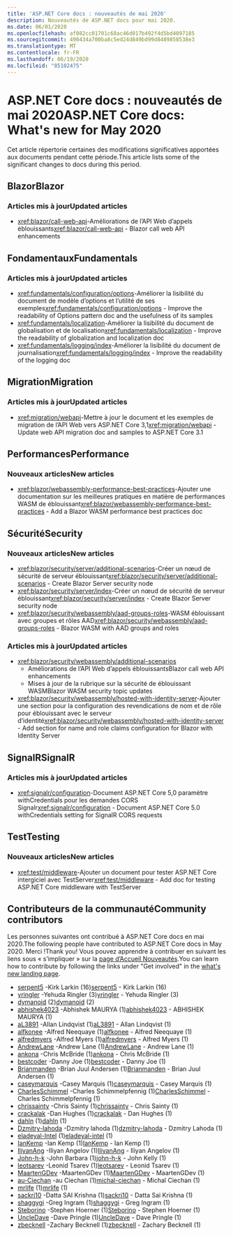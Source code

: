 ```yaml
---
title: 'ASP.NET Core docs : nouveautés de mai 2020'
description: Nouveautés de ASP.NET docs pour mai 2020.
ms.date: 06/01/2020
ms.openlocfilehash: af082cc01701c68ac46d017b492f4d5bd4097185
ms.sourcegitcommit: 490434a700ba8c5ed24d849bd99d8489858538e3
ms.translationtype: MT
ms.contentlocale: fr-FR
ms.lasthandoff: 06/19/2020
ms.locfileid: "85102475"
---
```

# <a name="aspnet-core-docs-whats-new-for-may-2020"></a><span data-ttu-id="8704b-103">ASP.NET Core docs : nouveautés de mai 2020</span><span class="sxs-lookup"><span data-stu-id="8704b-103">ASP.NET Core docs: What's new for May 2020</span></span>

<span data-ttu-id="8704b-104">Cet article répertorie certaines des modifications significatives apportées aux documents pendant cette période.</span><span class="sxs-lookup"><span data-stu-id="8704b-104">This article lists some of the significant changes to docs during this period.</span></span>

## <a name="blazor"></a><span data-ttu-id="8704b-105">Blazor</span><span class="sxs-lookup"><span data-stu-id="8704b-105">Blazor</span></span>

### <a name="updated-articles"></a><span data-ttu-id="8704b-106">Articles mis à jour</span><span class="sxs-lookup"><span data-stu-id="8704b-106">Updated articles</span></span>

- <span data-ttu-id="8704b-107"><xref:blazor/call-web-api>-Améliorations de l’API Web d’appels éblouissants</span><span class="sxs-lookup"><span data-stu-id="8704b-107"><xref:blazor/call-web-api> - Blazor call web API enhancements</span></span>

## <a name="fundamentals"></a><span data-ttu-id="8704b-108">Fondamentaux</span><span class="sxs-lookup"><span data-stu-id="8704b-108">Fundamentals</span></span>

### <a name="updated-articles"></a><span data-ttu-id="8704b-109">Articles mis à jour</span><span class="sxs-lookup"><span data-stu-id="8704b-109">Updated articles</span></span>

- <span data-ttu-id="8704b-110"><xref:fundamentals/configuration/options>-Améliorer la lisibilité du document de modèle d’options et l’utilité de ses exemples</span><span class="sxs-lookup"><span data-stu-id="8704b-110"><xref:fundamentals/configuration/options> - Improve the readability of Options pattern doc and the usefulness of its samples</span></span>
- <span data-ttu-id="8704b-111"><xref:fundamentals/localization>-Améliorer la lisibilité du document de globalisation et de localisation</span><span class="sxs-lookup"><span data-stu-id="8704b-111"><xref:fundamentals/localization> - Improve the readability of globalization and localization doc</span></span>
- <span data-ttu-id="8704b-112"><xref:fundamentals/logging/index>-Améliorer la lisibilité du document de journalisation</span><span class="sxs-lookup"><span data-stu-id="8704b-112"><xref:fundamentals/logging/index> - Improve the readability of the logging doc</span></span>

## <a name="migration"></a><span data-ttu-id="8704b-113">Migration</span><span class="sxs-lookup"><span data-stu-id="8704b-113">Migration</span></span>

### <a name="updated-articles"></a><span data-ttu-id="8704b-114">Articles mis à jour</span><span class="sxs-lookup"><span data-stu-id="8704b-114">Updated articles</span></span>

- <span data-ttu-id="8704b-115"><xref:migration/webapi>-Mettre à jour le document et les exemples de migration de l’API Web vers ASP.NET Core 3,1</span><span class="sxs-lookup"><span data-stu-id="8704b-115"><xref:migration/webapi> - Update web API migration doc and samples to ASP.NET Core 3.1</span></span>

## <a name="performance"></a><span data-ttu-id="8704b-116">Performances</span><span class="sxs-lookup"><span data-stu-id="8704b-116">Performance</span></span>

### <a name="new-articles"></a><span data-ttu-id="8704b-117">Nouveaux articles</span><span class="sxs-lookup"><span data-stu-id="8704b-117">New articles</span></span>

- <span data-ttu-id="8704b-118"><xref:blazor/webassembly-performance-best-practices>-Ajouter une documentation sur les meilleures pratiques en matière de performances WASM de éblouissant</span><span class="sxs-lookup"><span data-stu-id="8704b-118"><xref:blazor/webassembly-performance-best-practices> - Add a Blazor WASM performance best practices doc</span></span>

## <a name="security"></a><span data-ttu-id="8704b-119">Sécurité</span><span class="sxs-lookup"><span data-stu-id="8704b-119">Security</span></span>

### <a name="new-articles"></a><span data-ttu-id="8704b-120">Nouveaux articles</span><span class="sxs-lookup"><span data-stu-id="8704b-120">New articles</span></span>

- <span data-ttu-id="8704b-121"><xref:blazor/security/server/additional-scenarios>-Créer un nœud de sécurité de serveur éblouissant</span><span class="sxs-lookup"><span data-stu-id="8704b-121"><xref:blazor/security/server/additional-scenarios> - Create Blazor Server security node</span></span>
- <span data-ttu-id="8704b-122"><xref:blazor/security/server/index>-Créer un nœud de sécurité de serveur éblouissant</span><span class="sxs-lookup"><span data-stu-id="8704b-122"><xref:blazor/security/server/index> - Create Blazor Server security node</span></span>
- <span data-ttu-id="8704b-123"><xref:blazor/security/webassembly/aad-groups-roles>-WASM éblouissant avec groupes et rôles AAD</span><span class="sxs-lookup"><span data-stu-id="8704b-123"><xref:blazor/security/webassembly/aad-groups-roles> - Blazor WASM with AAD groups and roles</span></span>

### <a name="updated-articles"></a><span data-ttu-id="8704b-124">Articles mis à jour</span><span class="sxs-lookup"><span data-stu-id="8704b-124">Updated articles</span></span>

- <xref:blazor/security/webassembly/additional-scenarios>
  - <span data-ttu-id="8704b-125">Améliorations de l’API Web d’appels éblouissants</span><span class="sxs-lookup"><span data-stu-id="8704b-125">Blazor call web API enhancements</span></span>
  - <span data-ttu-id="8704b-126">Mises à jour de la rubrique sur la sécurité de éblouissant WASM</span><span class="sxs-lookup"><span data-stu-id="8704b-126">Blazor WASM security topic updates</span></span>
- <span data-ttu-id="8704b-127"><xref:blazor/security/webassembly/hosted-with-identity-server>-Ajouter une section pour la configuration des revendications de nom et de rôle pour éblouissant avec le serveur d’identité</span><span class="sxs-lookup"><span data-stu-id="8704b-127"><xref:blazor/security/webassembly/hosted-with-identity-server> - Add section for name and role claims configuration for Blazor with Identity Server</span></span>

## <a name="signalr"></a><span data-ttu-id="8704b-128">SignalR</span><span class="sxs-lookup"><span data-stu-id="8704b-128">SignalR</span></span>

### <a name="updated-articles"></a><span data-ttu-id="8704b-129">Articles mis à jour</span><span class="sxs-lookup"><span data-stu-id="8704b-129">Updated articles</span></span>

- <span data-ttu-id="8704b-130"><xref:signalr/configuration>-Document ASP.NET Core 5,0 paramètre withCredentials pour les demandes CORS Signalr</span><span class="sxs-lookup"><span data-stu-id="8704b-130"><xref:signalr/configuration> - Document ASP.NET Core 5.0 withCredentials setting for SignalR CORS requests</span></span>

## <a name="testing"></a><span data-ttu-id="8704b-131">Test</span><span class="sxs-lookup"><span data-stu-id="8704b-131">Testing</span></span>

### <a name="new-articles"></a><span data-ttu-id="8704b-132">Nouveaux articles</span><span class="sxs-lookup"><span data-stu-id="8704b-132">New articles</span></span>

- <span data-ttu-id="8704b-133"><xref:test/middleware>-Ajouter un document pour tester ASP.NET Core intergiciel avec TestServer</span><span class="sxs-lookup"><span data-stu-id="8704b-133"><xref:test/middleware> - Add doc for testing ASP.NET Core middleware with TestServer</span></span>

## <a name="community-contributors"></a><span data-ttu-id="8704b-134">Contributeurs de la communauté</span><span class="sxs-lookup"><span data-stu-id="8704b-134">Community contributors</span></span>

<span data-ttu-id="8704b-135">Les personnes suivantes ont contribué à ASP.NET Core docs en mai 2020.</span><span class="sxs-lookup"><span data-stu-id="8704b-135">The following people have contributed to ASP.NET Core docs in May 2020.</span></span> <span data-ttu-id="8704b-136">Merci !</span><span class="sxs-lookup"><span data-stu-id="8704b-136">Thank you!</span></span> <span data-ttu-id="8704b-137">Vous pouvez apprendre à contribuer en suivant les liens sous « s’impliquer » sur la [page d’Accueil Nouveautés](index.yml).</span><span class="sxs-lookup"><span data-stu-id="8704b-137">You can learn how to contribute by following the links under "Get involved" in the [what's new landing page](index.yml).</span></span>

- <span data-ttu-id="8704b-138">[serpent5](https://github.com/serpent5) -Kirk Larkin (16)</span><span class="sxs-lookup"><span data-stu-id="8704b-138">[serpent5](https://github.com/serpent5) - Kirk Larkin (16)</span></span>
- <span data-ttu-id="8704b-139">[yringler](https://github.com/yringler) -Yehuda Ringler (3)</span><span class="sxs-lookup"><span data-stu-id="8704b-139">[yringler](https://github.com/yringler) - Yehuda Ringler (3)</span></span>
- <span data-ttu-id="8704b-140">[dymanoid](https://github.com/dymanoid) (2)</span><span class="sxs-lookup"><span data-stu-id="8704b-140">[dymanoid](https://github.com/dymanoid) (2)</span></span>
- <span data-ttu-id="8704b-141">[abhishek4023](https://github.com/abhishek4023) -Abhishek MAURYA (1)</span><span class="sxs-lookup"><span data-stu-id="8704b-141">[abhishek4023](https://github.com/abhishek4023) - ABHISHEK MAURYA (1)</span></span>
- <span data-ttu-id="8704b-142">[aL3891](https://github.com/aL3891) -Allan Lindqvist (1)</span><span class="sxs-lookup"><span data-stu-id="8704b-142">[aL3891](https://github.com/aL3891) - Allan Lindqvist (1)</span></span>
- <span data-ttu-id="8704b-143">[alfkonee](https://github.com/alfkonee) -Alfred Neequaye (1)</span><span class="sxs-lookup"><span data-stu-id="8704b-143">[alfkonee](https://github.com/alfkonee) - Alfred Neequaye (1)</span></span>
- <span data-ttu-id="8704b-144">[alfredmyers](https://github.com/alfredmyers) -Alfred Myers (1)</span><span class="sxs-lookup"><span data-stu-id="8704b-144">[alfredmyers](https://github.com/alfredmyers) - Alfred Myers (1)</span></span>
- <span data-ttu-id="8704b-145">[AndrewLane](https://github.com/AndrewLane) -Andrew Lane (1)</span><span class="sxs-lookup"><span data-stu-id="8704b-145">[AndrewLane](https://github.com/AndrewLane) - Andrew Lane (1)</span></span>
- <span data-ttu-id="8704b-146">[ankona](https://github.com/ankona) -Chris McBride (1)</span><span class="sxs-lookup"><span data-stu-id="8704b-146">[ankona](https://github.com/ankona) - Chris McBride (1)</span></span>
- <span data-ttu-id="8704b-147">[bestcoder](https://github.com/bestcoder) -Danny Joe (1)</span><span class="sxs-lookup"><span data-stu-id="8704b-147">[bestcoder](https://github.com/bestcoder) - Danny Joe (1)</span></span>
- <span data-ttu-id="8704b-148">[Brianmanden](https://github.com/Brianmanden) -Brian Juul Andersen (1)</span><span class="sxs-lookup"><span data-stu-id="8704b-148">[Brianmanden](https://github.com/Brianmanden) - Brian Juul Andersen (1)</span></span>
- <span data-ttu-id="8704b-149">[caseymarquis](https://github.com/caseymarquis) -Casey Marquis (1)</span><span class="sxs-lookup"><span data-stu-id="8704b-149">[caseymarquis](https://github.com/caseymarquis) - Casey Marquis (1)</span></span>
- <span data-ttu-id="8704b-150">[CharlesSchimmel](https://github.com/CharlesSchimmel) -Charles Schimmelpfennig (1)</span><span class="sxs-lookup"><span data-stu-id="8704b-150">[CharlesSchimmel](https://github.com/CharlesSchimmel) - Charles Schimmelpfennig (1)</span></span>
- <span data-ttu-id="8704b-151">[chrissainty](https://github.com/chrissainty) -Chris Sainty (1)</span><span class="sxs-lookup"><span data-stu-id="8704b-151">[chrissainty](https://github.com/chrissainty) - Chris Sainty (1)</span></span>
- <span data-ttu-id="8704b-152">[crackalak](https://github.com/crackalak) -Dan Hughes (1)</span><span class="sxs-lookup"><span data-stu-id="8704b-152">[crackalak](https://github.com/crackalak) - Dan Hughes (1)</span></span>
- <span data-ttu-id="8704b-153">[dahln](https://github.com/dahln) (1)</span><span class="sxs-lookup"><span data-stu-id="8704b-153">[dahln](https://github.com/dahln) (1)</span></span>
- <span data-ttu-id="8704b-154">[Dzmitry-lahoda](https://github.com/dzmitry-lahoda) -Dzmitry lahoda (1)</span><span class="sxs-lookup"><span data-stu-id="8704b-154">[dzmitry-lahoda](https://github.com/dzmitry-lahoda) - Dzmitry Lahoda (1)</span></span>
- <span data-ttu-id="8704b-155">[eladeyal-Intel](https://github.com/eladeyal-intel) (1)</span><span class="sxs-lookup"><span data-stu-id="8704b-155">[eladeyal-intel](https://github.com/eladeyal-intel) (1)</span></span>
- <span data-ttu-id="8704b-156">[IanKemp](https://github.com/IanKemp) -Ian Kemp (1)</span><span class="sxs-lookup"><span data-stu-id="8704b-156">[IanKemp](https://github.com/IanKemp) - Ian Kemp (1)</span></span>
- <span data-ttu-id="8704b-157">[IliyanAng](https://github.com/IliyanAng) -Iliyan Angelov (1)</span><span class="sxs-lookup"><span data-stu-id="8704b-157">[IliyanAng](https://github.com/IliyanAng) - Iliyan Angelov (1)</span></span>
- <span data-ttu-id="8704b-158">[John-h-k](https://github.com/john-h-k) -John Barbara (1)</span><span class="sxs-lookup"><span data-stu-id="8704b-158">[john-h-k](https://github.com/john-h-k) - John Kelly (1)</span></span>
- <span data-ttu-id="8704b-159">[leotsarev](https://github.com/leotsarev) -Leonid Tsarev (1)</span><span class="sxs-lookup"><span data-stu-id="8704b-159">[leotsarev](https://github.com/leotsarev) - Leonid Tsarev (1)</span></span>
- <span data-ttu-id="8704b-160">[MaartenGDev](https://github.com/MaartenGDev) -MaartenGDev (1)</span><span class="sxs-lookup"><span data-stu-id="8704b-160">[MaartenGDev](https://github.com/MaartenGDev) - MaartenGDev (1)</span></span>
- <span data-ttu-id="8704b-161">[au-Ciechan](https://github.com/michal-ciechan) -au Ciechan (1)</span><span class="sxs-lookup"><span data-stu-id="8704b-161">[michal-ciechan](https://github.com/michal-ciechan) - Michal Ciechan (1)</span></span>
- <span data-ttu-id="8704b-162">[mrlife](https://github.com/mrlife) (1)</span><span class="sxs-lookup"><span data-stu-id="8704b-162">[mrlife](https://github.com/mrlife) (1)</span></span>
- <span data-ttu-id="8704b-163">[sackri10](https://github.com/sackri10) -Datta SAI Krishna (1)</span><span class="sxs-lookup"><span data-stu-id="8704b-163">[sackri10](https://github.com/sackri10) - Datta Sai Krishna (1)</span></span>
- <span data-ttu-id="8704b-164">[shaggygi](https://github.com/shaggygi) -Greg Ingram (1)</span><span class="sxs-lookup"><span data-stu-id="8704b-164">[shaggygi](https://github.com/shaggygi) - Greg Ingram (1)</span></span>
- <span data-ttu-id="8704b-165">[Steborino](https://github.com/Steborino) -Stephen Hoerner (1)</span><span class="sxs-lookup"><span data-stu-id="8704b-165">[Steborino](https://github.com/Steborino) - Stephen Hoerner (1)</span></span>
- <span data-ttu-id="8704b-166">[UncleDave](https://github.com/UncleDave) -Dave Pringle (1)</span><span class="sxs-lookup"><span data-stu-id="8704b-166">[UncleDave](https://github.com/UncleDave) - Dave Pringle (1)</span></span>
- <span data-ttu-id="8704b-167">[zbecknell](https://github.com/zbecknell) -Zachary Becknell (1)</span><span class="sxs-lookup"><span data-stu-id="8704b-167">[zbecknell](https://github.com/zbecknell) - Zachary Becknell (1)</span></span>
